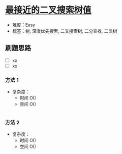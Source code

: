 # [最接近的二叉搜索树值](https://leetcode-cn.com/problems/closest-binary-search-tree-value/)

- 难度：Easy
- 标签：树, 深度优先搜索, 二叉搜索树, 二分查找, 二叉树

## 刷题思路

- [ ] xx
- [ ] xx

### 方法 1

- 复杂度：
    - 时间 O()
    - 空间 O()

``` js

```

### 方法 2

- 复杂度：
    - 时间 O()
    - 空间 O()

``` js

```
